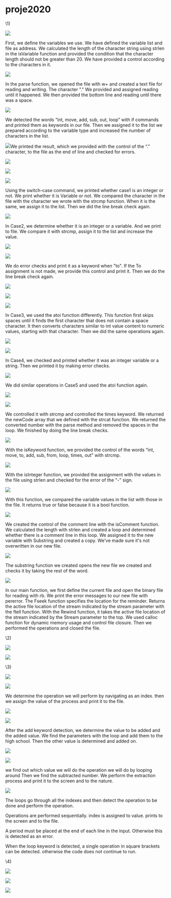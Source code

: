# proje2020
\1) 

![](https://github.com/Aeglos007/proje2020/blob/main/images/Aspose.Words.b74e66cf-18f3-44a1-b641-866a926645ae.001.jpeg)

First, we define the variables we use. We have defined the variable list and file as address. We calculated the length of the character string using strlen in the isVariable function and provided the condition that the character length should not be greater than 20. We have provided a control according to the characters in it. 

![](https://github.com/Aeglos007/proje2020/blob/main/images/Aspose.Words.b74e66cf-18f3-44a1-b641-866a926645ae.002.jpeg)

In the parse function, we opened the file with w+ and created a text file for reading and writing. The character "." We provided and assigned reading until it happened. We then provided the bottom line and reading until there was a space. 

![](https://github.com/Aeglos007/proje2020/blob/main/images/Aspose.Words.b74e66cf-18f3-44a1-b641-866a926645ae.003.jpeg)

We detected the words “int, move, add, sub, out, loop” with if commands and printed them as keywords in our file. Then we assigned it to the list we prepared according to the variable type and increased the number of characters in the list. 

![](https://github.com/Aeglos007/proje2020/blob/main/images/Aspose.Words.b74e66cf-18f3-44a1-b641-866a926645ae.004.jpeg)We printed the result, which we provided with the control of the “.” character, to the file as the end of line and checked for errors. 

![](https://github.com/Aeglos007/proje2020/blob/main/images/Aspose.Words.b74e66cf-18f3-44a1-b641-866a926645ae.005.jpeg)

![](https://github.com/Aeglos007/proje2020/blob/main/images/Aspose.Words.b74e66cf-18f3-44a1-b641-866a926645ae.006.jpeg)

![](https://github.com/Aeglos007/proje2020/blob/main/images/Aspose.Words.b74e66cf-18f3-44a1-b641-866a926645ae.007.png)

Using the switch-case command, we printed whether case1 is an integer or not. We print whether it is Variable or not. We compared the character in the file with the character we wrote with the strcmp function. When it is the same, we assign it to the list. Then we did the line break check again. 

![](https://github.com/Aeglos007/proje2020/blob/main/images/Aspose.Words.b74e66cf-18f3-44a1-b641-866a926645ae.008.jpeg)

In Case2, we determine whether it is an integer or a variable. And we print to file. We compare it with strcmp, assign it to the list and increase the value. 

![](https://github.com/Aeglos007/proje2020/blob/main/images/Aspose.Words.b74e66cf-18f3-44a1-b641-866a926645ae.009.jpeg)

![](https://github.com/Aeglos007/proje2020/blob/main/images/Aspose.Words.b74e66cf-18f3-44a1-b641-866a926645ae.010.png)

We do error checks and print it as a keyword when "to". If the To assignment is not made, we provide this control and print it. Then we do the line break check again. 

![](https://github.com/Aeglos007/proje2020/blob/main/images/Aspose.Words.b74e66cf-18f3-44a1-b641-866a926645ae.011.jpeg)

![](https://github.com/Aeglos007/proje2020/blob/main/images/Aspose.Words.b74e66cf-18f3-44a1-b641-866a926645ae.012.jpeg)

![](https://github.com/Aeglos007/proje2020/blob/main/images/Aspose.Words.b74e66cf-18f3-44a1-b641-866a926645ae.013.png)

In Case3, we used the atoi function differently. This function first skips spaces until it finds the first character that does not contain a space character. It then converts characters similar to int value content to numeric values, starting with that character. Then we did the same operations again. 

![](https://github.com/Aeglos007/proje2020/blob/main/images/Aspose.Words.b74e66cf-18f3-44a1-b641-866a926645ae.014.jpeg)

![](https://github.com/Aeglos007/proje2020/blob/main/images/Aspose.Words.b74e66cf-18f3-44a1-b641-866a926645ae.015.png)

In Case4, we checked and printed whether it was an integer variable or a string. Then we printed it by making error checks. 

![](https://github.com/Aeglos007/proje2020/blob/main/images/Aspose.Words.b74e66cf-18f3-44a1-b641-866a926645ae.016.jpeg)

We did similar operations in Case5 and used the atoi function again. 

![](https://github.com/Aeglos007/proje2020/blob/main/images/Aspose.Words.b74e66cf-18f3-44a1-b641-866a926645ae.017.png)

![](https://github.com/Aeglos007/proje2020/blob/main/images/Aspose.Words.b74e66cf-18f3-44a1-b641-866a926645ae.018.jpeg)

We controlled it with strcmp and controlled the times keyword. We returned the newCode array that we defined with the strcat function. We returned the converted number with the parse method and removed the spaces in the loop. We finished by doing the line break checks. 

![](https://github.com/Aeglos007/proje2020/blob/main/images/Aspose.Words.b74e66cf-18f3-44a1-b641-866a926645ae.019.png)

With the isKeyword function, we provided the control of the words “int, move, to, add, sub, from, loop, times, out” with strcmp. 

![](https://github.com/Aeglos007/proje2020/blob/main/images/Aspose.Words.b74e66cf-18f3-44a1-b641-866a926645ae.020.png)

With the isInteger function, we provided the assignment with the values in the file using strlen and checked for the error of the "-" sign. 

![](https://github.com/Aeglos007/proje2020/blob/main/images/Aspose.Words.b74e66cf-18f3-44a1-b641-866a926645ae.021.png)

With this function, we compared the variable values in the list with those in the file. It returns true or false because it is a bool function. 

![](https://github.com/Aeglos007/proje2020/blob/main/images/Aspose.Words.b74e66cf-18f3-44a1-b641-866a926645ae.022.jpeg)

We created the control of the comment line with the isComment function. We calculated the length with strlen and created a loop and determined whether there is a comment line in this loop. We assigned it to the new variable with Substring and created a copy. We've made sure it's not overwritten in our new file. 

![](https://github.com/Aeglos007/proje2020/blob/main/images/Aspose.Words.b74e66cf-18f3-44a1-b641-866a926645ae.023.jpeg)

The substring function we created opens the new file we created and checks it by taking the rest of the word. 

![](https://github.com/Aeglos007/proje2020/blob/main/images/Aspose.Words.b74e66cf-18f3-44a1-b641-866a926645ae.024.jpeg)

In our main function, we first define the current file and open the binary file for reading with rb. We print the error messages to our new file with pererror. The Fseek function specifies the location for the reminder. Returns the active file location of the stream indicated by the stream parameter with the ftell function. With the Rewind function, it takes the active file location of the stream indicated by the Stream parameter to the top. We used calloc function for dynamic memory usage and control file closure. Then we performed the operations and closed the file. 

\2) 

![](https://github.com/Aeglos007/proje2020/blob/main/images/Aspose.Words.b74e66cf-18f3-44a1-b641-866a926645ae.025.jpeg)

![](https://github.com/Aeglos007/proje2020/blob/main/images/Aspose.Words.b74e66cf-18f3-44a1-b641-866a926645ae.026.jpeg)

\3) 

![](https://github.com/Aeglos007/proje2020/blob/main/images/Aspose.Words.b74e66cf-18f3-44a1-b641-866a926645ae.027.jpeg)

![](https://github.com/Aeglos007/proje2020/blob/main/images/Aspose.Words.b74e66cf-18f3-44a1-b641-866a926645ae.028.jpeg)

We determine the operation we will perform by navigating as an index. then we assign the value of the process and print it to the file. 

![](https://github.com/Aeglos007/proje2020/blob/main/images/Aspose.Words.b74e66cf-18f3-44a1-b641-866a926645ae.029.jpeg)


![](https://github.com/Aeglos007/proje2020/blob/main/images/Aspose.Words.b74e66cf-18f3-44a1-b641-866a926645ae.030.jpeg)

After the add keyword detection, we determine the value to be added and the added value. We find the parameters with the loop and add them to the high school. Then the other value is determined and added on. 

![](https://github.com/Aeglos007/proje2020/blob/main/images/Aspose.Words.b74e66cf-18f3-44a1-b641-866a926645ae.031.jpegg)

![](https://github.com/Aeglos007/proje2020/blob/main/images/Aspose.Words.b74e66cf-18f3-44a1-b641-866a926645ae.032.jpeg)

we find out which value we will do the operation we will do by looping around Then we find the subtracted number. We perform the extraction process and print it to the screen and to the nature. 

![](https://github.com/Aeglos007/proje2020/blob/main/images/Aspose.Words.b74e66cf-18f3-44a1-b641-866a926645ae.033.jpeg)

The loops go through all the indexes and then detect the operation to be done and perform the operation. 

Operations are performed sequentially. index is assigned to value. prints to the screen and to the file. 

A period must be placed at the end of each line in the input. Otherwise this is detected as an error. 

When the loop keyword is detected, a single operation in square brackets can be detected. otherwise the code does not continue to run. 

\4) 

![](https://github.com/Aeglos007/proje2020/blob/main/images/Aspose.Words.b74e66cf-18f3-44a1-b641-866a926645ae.034.jpeg)

![](https://github.com/Aeglos007/proje2020/blob/main/images/Aspose.Words.b74e66cf-18f3-44a1-b641-866a926645ae.035.jpeg)


![](https://github.com/Aeglos007/proje2020/blob/main/images/Aspose.Words.b74e66cf-18f3-44a1-b641-866a926645ae.036.jpeg)
